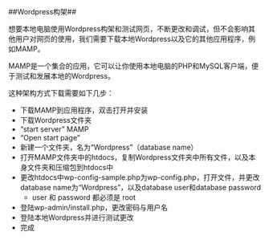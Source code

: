 ##Wordpress构架##

想要本地电脑使用Wordpress构架和测试网页，不断更改和调试，但不会影响其他用户对网页的使用，我们需要下载本地Wordpress以及它的其他应用程序，例如MAMP。

MAMP是一个集合的应用，它可以让你使用本地电脑的PHP和MySQL客户端，便于测试和发展本地的Wordpress。

这种架构方式下载需要如下几步：

- 下载MAMP到应用程序，双击打开并安装
- 下载Wordpress文件夹
- “start server” MAMP
- “Open start page”
- 新建一个文件夹，名为“Wordpress”（database name）
- 打开MAMP文件夹中的htdocs，复制Wordpress文件夹中所有文件，以及本身文件夹和压缩包到htdocs中
- 更改htdocs中wp-config-sample.php为wp-config.php，打开文件，并更改database name为“Wordpress”，以及database user和database password
	- user 和 password 都必须是 root
- 登陆wp-admin/install.php，更改密码与用户名
- 登陆本地Wordpress并进行测试更改
- 完成